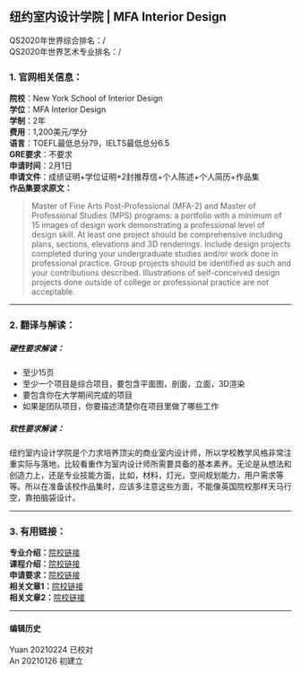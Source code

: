 ## 纽约室内设计学院 | MFA Interior Design

QS2020年世界综合排名：/  
QS2020年世界艺术专业排名：/  


### 1. 官网相关信息：

**院校**：New York School of Interior Design  
**学位**：MFA Interior Design  
**学制**：2年  
**费用**：1,200美元/学分  
**语言**：TOEFL最低总分79，IELTS最低总分6.5  
**GRE要求**：不要求  
**申请时间**：2月1日  
**申请文件**：成绩证明+学位证明+2封推荐信+个人陈述+个人简历+作品集  
**作品集要求原文：**   
> Master of Fine Arts Post-Professional (MFA-2) and Master of Professional Studies (MPS) programs: a portfolio with a minimum of 15 images of design work demonstrating a professional level of design skill. At least one project should be comprehensive including plans, sections, elevations and 3D renderings. Include design projects completed during your undergraduate studies and/or work done in professional practice. Group projects should be identified as such and your contributions described. Illustrations of self-conceived design projects done outside of college or professional practice are not acceptable.




---


### 2. 翻译与解读：

##### 硬性要求解读：
- 至少15页  
- 至少一个项目是综合项目，要包含平面图，剖面，立面，3D渲染  
- 要包含你在大学期间完成的项目  
- 如果是团队项目，你要描述清楚你在项目里做了哪些工作  



##### 软性要求解读：
纽约室内设计学院是个力求培养顶尖的商业室内设计师，所以学校教学风格非常注重实际与落地，比较看重作为室内设计师所需要具备的基本素养。无论是从想法和创造力上，还是专业技能方面，比如，材料，灯光，空间规划能力，用户需求等等。所以在准备该校作品集时，应该多注意这些方面，不能像英国院校那样天马行空，靠拍脑袋设计。  


---


### 3. 有用链接：

**专业介绍：**[院校链接](https://www.nysid.edu/master-of-fine-arts-in-interior-design/)  
**课程介绍：**[院校链接](https://www.nysid.edu/master-of-fine-arts-in-interior-design/)  
**申请要求：**[院校链接](https://www.nysid.edu/admissions-requirements)  
**相关文章1：**[院校链接](http://www.makebi.net/5189.html)  
**相关文章2：**[院校链接](http://www.makebi.net/39540.html)  



---


#### 编辑历史  
Yuan 20210224 已校对  
An 20210126 初建立  

